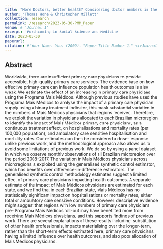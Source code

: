 ```yaml
---
title: "More Doctors, better health? Considering doctor numbers in the Mais Medicos Programme"
author: "Thomas Hone & Christopher Millett"
collection: research
permalink: /research/2023-05-30-PMM_Paper
venue: # 'Journal 1'
excerpt: 'Forthcoming in Social Science and Medicine'
date: 2023-05-30
paperurl:
citation: #'Your Name, You. (2009). "Paper Title Number 1." <i>Journal 1</i>. 1(1).'
---
```


## Abstract

Worldwide, there are insufficient primary care physicians to provide accessible, high-quality primary care services. The evidence base on how effective primary care can influence population health outcomes is also weak. We estimate the effect of an increasing in primary care physicians using the Programa Mais Médicos. Although previous studies have used the Programa Mais Médicos to analyse the impact of a primary care physician supply using a binary treatment indicator, this mask substantial variation in the numbers of Mais Médicos physicians that regions received. Therefore, we exploit the variation in physicians allocated to each Brazilian microregion to identify the impact of Mais Médicos primary care physicians, as a continuous treatment effect, on hospitalisations and mortality rates (per 100,000 population), and ambulatory care sensitive hospitalisation and mortality rates. Our estimates can then be considered a dose-response unlike previous work, and the methodological approach also allows us to avoid some limitations of previous work. We do so by using a panel dataset in which we observe monthly observations of all Brazilian microregion over the period 2008-2017. The variation in Mais Médicos physicians across microregions is exploited using the generalised synthetic control estimator, which has benefits over difference-in-difference estimators. The generalised synthetic control methodology estimates suggest a limited effect of primary care physicians impacting health outcomes. A separate estimate of the impact of Mais Médicos physicians are estimated for each state, and we find that in each Brazilian state, Mais Médicos has no statistically significant impact on hopsitalisations or mortality rates, either total or ambulatory care sensitive conditions. However, descriptive evidence might suggest that regions with low numbers of primary care physicians pre- Programa Mais Médicos roll-out may have benefitted more from receiving Mais Médicos physicians, and this supports findings of previous work. There are several explanations of these results including: substitution of other health professionals, impacts materialising over the longer-term, rather than the short-term effects estimated here, primary care physicians having a limited influence over health outcomes, and also poor allocation of Mais Médicos physicians.
